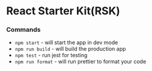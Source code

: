 # React Starter Kit(RSK)

### Commands

- `npm start` - will start the app in dev mode
- `npm run build` - will build the production app
- `npm test` - run jest for testing
- `npm run format` - will run prettier to format your code
